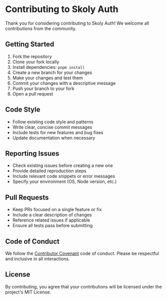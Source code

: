 # Contributing to Skoly Auth

Thank you for considering contributing to Skoly Auth! We welcome all contributions from the community.

## Getting Started

1. Fork the repository
2. Clone your fork locally
3. Install dependencies: `pnpm install`
4. Create a new branch for your changes
5. Make your changes and test them
6. Commit your changes with a descriptive message
7. Push your branch to your fork
8. Open a pull request

## Code Style

- Follow existing code style and patterns
- Write clear, concise commit messages
- Include tests for new features and bug fixes
- Update documentation when necessary

## Reporting Issues

- Check existing issues before creating a new one
- Provide detailed reproduction steps
- Include relevant code snippets or error messages
- Specify your environment (OS, Node version, etc.)

## Pull Requests

- Keep PRs focused on a single feature or fix
- Include a clear description of changes
- Reference related issues if applicable
- Ensure all tests pass before submitting

## Code of Conduct

We follow the [Contributor Covenant](https://www.contributor-covenant.org/) code of conduct. Please be respectful and inclusive in all interactions.

## License

By contributing, you agree that your contributions will be licensed under the project's MIT License.
